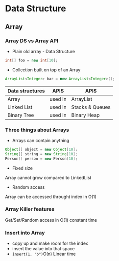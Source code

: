# Data Structure

## Array

### Array DS vs Array API

- Plain old array - Data Structure

```java
int[] foo = new int[10];
```

- Collection built on top of an Array

```java
ArrayList<Integer> bar = new ArrayList<Integer>();
```

| Data structures | APIS    | APIS            |
| --------------- | ------- | --------------- |
| Array           | used in | ArrayList       |
| Linked List     | used in | Stacks & Queues |
| Binary Tree     | used in | Binary Heap     |

### Three things about Arrays

- Arrays can contain anything

```java
Object[] object = new Object[10];
String[] string = new String[10];
Person[] person = new Person[10];
```

- Fixed size 

Array cannot grow compared to LinkedList

- Random access

Array can be accessed throught index in O(1)

### Array Killer features 

Get/Set/Random access in O(1) constant time

### Insert into Array

- copy up and make room for the index
- insert the value into that space
- ```insert(1, "b")```O(n) Linear time